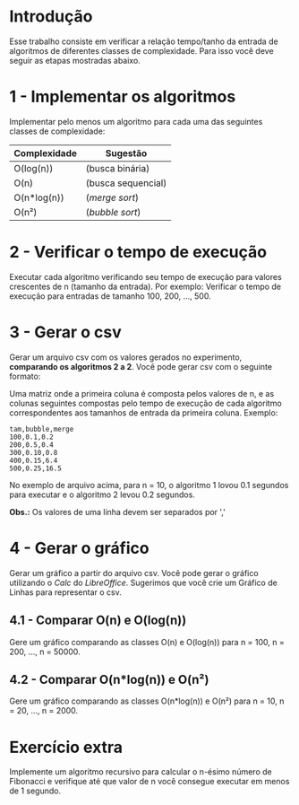 # Introdução

Esse trabalho consiste em verificar a relação tempo/tanho da entrada de algoritmos
de diferentes classes de complexidade. Para isso você deve seguir as etapas mostradas
abaixo.

# 1 - Implementar os algoritmos
Implementar pelo menos um algoritmo para cada uma das seguintes classes de complexidade:

Complexidade | Sugestão
-------------|----------
O(log(n))    | (busca binária)
O(n)         | (busca sequencial)
O(n*log(n))  | (*merge sort*)
O(n²)        | (*bubble sort*)

# 2 - Verificar o tempo de execução

Executar cada algoritmo verificando seu tempo de execução para valores crescentes
de n (tamanho da entrada). Por exemplo: Verificar o tempo de execução para entradas
de tamanho 100, 200, ..., 500.

# 3 - Gerar o csv
Gerar um arquivo csv com os valores gerados no experimento, **comparando os algoritmos 
2 a 2**. Você pode gerar csv com o seguinte formato:

Uma matriz onde a primeira coluna é composta pelos valores de n, e as colunas seguintes
compostas pelo tempo de execução de cada algoritmo correspondentes aos tamanhos de entrada
da primeira coluna. Exemplo:


	tam,bubble,merge
	100,0.1,0.2
	200,0.5,0.4
	300,0.10,0.8
	400,0.15,6.4
	500,0.25,16.5


No exemplo de arquivo acima, para n = 10, o algoritmo 1 lovou 0.1 segundos para executar e o
algoritmo 2 levou 0.2 segundos.

**Obs.:** Os valores de uma linha devem ser separados por ','

# 4 - Gerar o gráfico

Gerar um gráfico a partir do arquivo csv. Você pode gerar o gráfico utilizando o *Calc*
do *LibreOffice*. Sugerimos que você crie um Gráfico de Linhas para representar o csv.

## 4.1 - Comparar O(n) e O(log(n))
Gere um gráfico comparando as classes O(n) e O(log(n)) para n = 100, n = 200, ..., n = 50000.

## 4.2 - Comparar O(n*log(n)) e O(n²)
Gere um gráfico comparando as classes O(n*log(n)) e O(n²) para n = 10, n = 20, ..., n = 2000.

# Exercício extra

Implemente um algoritmo recursivo para calcular o n-ésimo número de Fibonacci e verifique
até que valor de n você consegue executar em menos de 1 segundo.
